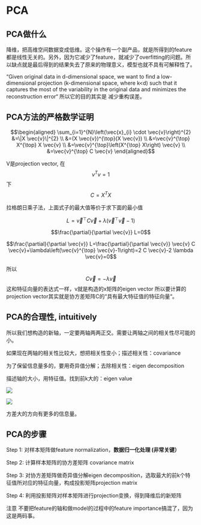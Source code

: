 # PCA

## PCA做什么

降维，把高维空间数据变成低维。这个操作有一个副产品，就是所得到的feature都是线性无关的。另外，因为它减少了feature，就减少了overfitting的问题。所以缺点就是最后得到的结果失去了原来的物理意义，模型也就不具有可解释性了。

“Given original data in d-dimensional space, we want to find a low-dimensional projection \(k-dimensional space, where k&lt;d\) such that it captures the most of the variability in the original data and minimizes the reconstruction error“ 所以它的目的其实是 减少重构误差。

## PCA方法的严格数学证明

$$\begin{aligned} \sum_{i=1}^{N}\left(\vec{x}_{i} \cdot \vec{v}\right)^{2} &=\|X \vec{v}\|^{2} \\ &=(X \vec{v})^{\top}(X \vec{v}) \\ &=\vec{v}^{\top} X^{\top} X \vec{v} \\ &=\vec{v}^{\top}\left(X^{\top} X\right) \vec{v} \\ &=\vec{v}^{\top} C \vec{v} \end{aligned}$$ 

V是projection vector, 在 $${v}^{T}{v}=1$$ 下 $$C=X^{T} X$$ 

拉格朗日乘子法，上面式子的最大值等价于求下面的最小值

$$L=\vec{v}^{\top} C \vec{v}+\lambda\left(\vec{v}^{\top} \vec{v}-1\right)$$ 

 $$\frac{\partial}{\partial \vec{v}} L=0$$ 

$$\frac{\partial}{\partial \vec{v}} L=\frac{\partial}{\partial \vec{v}} \vec{v} C \vec{v}+\lambda\left(\vec{v}^{\top} \vec{v}-1\right)=2 C \vec{v}-2 \lambda \vec{v}=0$$ 

所以 $$C \vec{v}=-\lambda \vec{v}$$ 这和特征向量的表达式一样，v就是构造的x矩阵的eigen vector 所以要计算的projection vector其实就是协方差矩阵C的“具有最大特征值的特征向量“。

## PCA的合理性, intuitively 

所以我们想构造的新轴，一定要两轴两两正交。需要让两轴之间的相关性尽可能的小。

如果现在两轴的相关性比较大，想把相关性变小；描述相关性：covariance

为了保留信息量多的，要用奇异值分解；去除相关性：eigen decomposition

描述轴的大小，用特征值。找到前k大的：eigen value

![](https://cdn.mathpix.com/snip/images/T4v86d3jsA5yYS1zpj6jRqGoPoSGhVlFuGJEKKUgETA.original.fullsize.png)

![](https://cdn.mathpix.com/snip/images/QZ9zkFDsPliOFUAdJCF5XMqqh-aJq3YwplhdHcpB0Dc.original.fullsize.png)

方差大的方向有更多的信息量。

## PCA的步骤

Step 1: 对样本矩阵做feature normalization，**数据归一化处理 \(非常关键）**

Step 2: 计算样本矩阵的协方差矩阵 covariance matrix

Step 3: 对协方差矩阵做奇异值分解eigen decomposition，选取最大的前k个特征值所对应的特征向量，构成投影矩阵projection matrix 

Step 4: 利用投影矩阵对样本矩阵进行projection变换，得到降维后的新矩阵



注意 不要把feature的轴和做model的过程中的feature importance搞混了，因为这是两码事。



